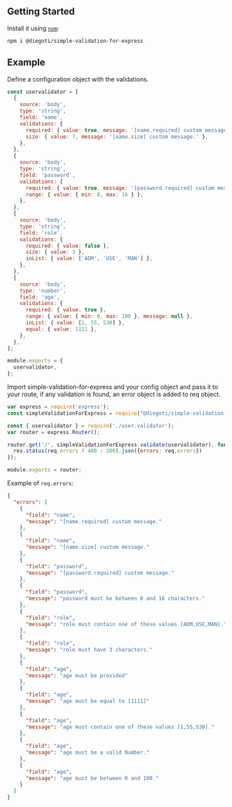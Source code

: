 <p>&nbsp;</p>

## Getting Started

Install it using [`npm`](https://www.npmjs.com/package/@diegoti/simple-validation-for-express):

```bash
npm i @diegoti/simple-validation-for-express
```

## Example

Define a configuration object with the validations.

```javascript
const uservalidator = [
  {
    source: 'body',
    type: 'string',
    field: 'name',
    validations: {
      required: { value: true, message: '[name.required] custom message.' },
      size: { value: 7, message: '[name.size] custom message.' },
    },
  },
  {
    source: 'body',
    type: 'string',
    field: 'password',
    validations: {
      required: { value: true, message: '[password.required] custom message.' },
      range: { value: { min: 8, max: 16 } },
    },
  },
  {
    source: 'body',
    type: 'string',
    field: 'role',
    validations: {
      required: { value: false },
      size: { value: 3 },
      inList: { value: ['ADM', 'USE', 'MAN'] },
    },
  },
  {
    source: 'body',
    type: 'number',
    field: 'age',
    validations: {
      required: { value: true },
      range: { value: { min: 0, max: 100 }, message: null },
      inList: { value: [1, 55, 530] },
      equal: { value: 1111 },
    },
  },
];

module.exports = {
  uservalidator,
};
```

Import simple-validation-for-express and your config object and pass it to your route, if any validation is found, an error object is added to req object.

```javascript
var express = require('express');
const simpleValidationForExpress = require("@diegoti/simple-validation-for-express");

const { uservalidator } = require('./user.validator');
var router = express.Router();

router.get('/', simpleValidationForExpress.validate(uservalidator), function (req, res, next) {
  res.status(req.errors ? 400 : 200).json({errors: req.errors})
});

module.exports = router;
```

Example of `req.errors`:

```json
{
  "errors": [
    {
      "field": "name",
      "message": "[name.required] custom message."
    },
    {
      "field": "name",
      "message": "[name.size] custom message."
    },
    {
      "field": "password",
      "message": "[password.required] custom message."
    },
    {
      "field": "password",
      "message": "password must be between 8 and 16 characters."
    },
    {
      "field": "role",
      "message": "role must contain one of these values [ADM,USE,MAN]."
    },
    {
      "field": "role",
      "message": "role must have 3 characters."
    },
    {
      "field": "age",
      "message": "age must be provided"
    },
    {
      "field": "age",
      "message": "age must be equal to [1111]"
    },
    {
      "field": "age",
      "message": "age must contain one of these values [1,55,530]."
    },
    {
      "field": "age",
      "message": "age must be a valid Number."
    },
    {
      "field": "age",
      "message": "age must be between 0 and 100."
    }
  ]
}
```